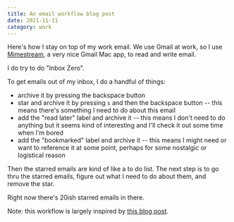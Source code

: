 ```yaml
---
title: An email workflow blog post
date: 2021-11-11
category: work
---
```


Here's how I stay on top of my work email.
We use Gmail at work, so I use [Mimestream], a very nice Gmail Mac app, to read and write email.

[Mimestream]: https://mimestream.com/

I do try to do "Inbox Zero".

To get emails out of my inbox, I do a handful of things:

- archive it by pressing the backspace button
- star and archive it by pressing `s` and then the backspace button -- this means there's something I need to do about this email
- add the "read later" label and archive it -- this means I don't need to do anything but it seems kind of interesting and I'll check it out some time when I'm bored
- add the "bookmarked" label and archive it -- this means I might need or want to reference it at some point, perhaps for some nostalgic or logistical reason

Then the starred emails are kind of like a to do list.
The next step is to go thru the starred emails, figure out what I need to do about them, and remove the star.

Right now there's 20ish starred emails in there.

Note: this workflow is largely inspired by [this blog post](https://web.archive.org/web/20210609070116/https://xph.us/2013/01/22/inbox-zero-for-life.html).
